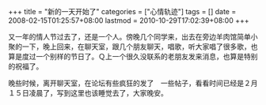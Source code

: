 +++
title = "新的一天开始了"
categories = ["心情轨迹"]
tags = []
date = 2008-02-15T01:25:57+08:00
lastmod = 2010-10-29T17:02:39+08:00
+++



又一年的情人节过去了，还是一个人。傍晚几个同学来，出去在旁边羊肉馆简单小聚的一下，晚上回来，在聊天室，跟几个朋友聊天，唱歌，听大家唱了很多歌，也算是度过一个别样的节日了。Ｑ上一个很久没联系的老朋友发来消息，也算是特别的祝福了。


晚些时候，离开聊天室，在论坛有些疯狂的发了　一些帖子，看看时间已经是２月１５日凌晨了，写到这里也该睡觉去了，大家晚安。